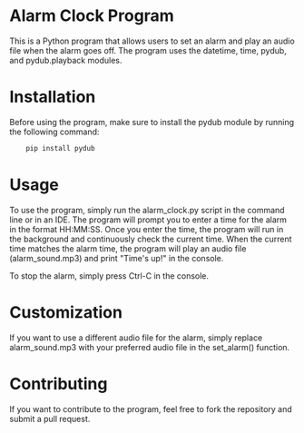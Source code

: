# Alarm Clock Program
This is a Python program that allows users to set an alarm and play an audio file when the alarm goes off. The program uses the datetime, time, pydub, and pydub.playback modules.

# Installation
Before using the program, make sure to install the pydub module by running the following command:
```bash
    pip install pydub
```

# Usage
To use the program, simply run the alarm_clock.py script in the command line or in an IDE. The program will prompt you to enter a time for the alarm in the format HH:MM:SS. Once you enter the time, the program will run in the background and continuously check the current time. When the current time matches the alarm time, the program will play an audio file (alarm_sound.mp3) and print "Time's up!" in the console.

To stop the alarm, simply press Ctrl-C in the console.

# Customization
If you want to use a different audio file for the alarm, simply replace alarm_sound.mp3 with your preferred audio file in the set_alarm() function.

# Contributing
If you want to contribute to the program, feel free to fork the repository and submit a pull request.
